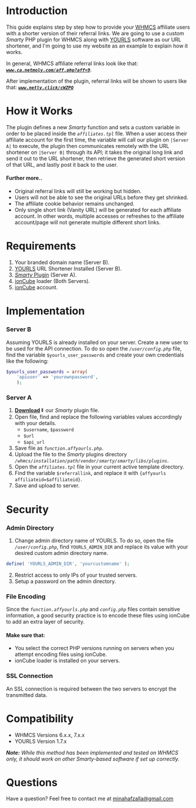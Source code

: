 # Introduction
This guide explains step by step how to provide your [WHMCS](https://www.whmcs.com/members/aff.php?aff=12390) affiliate users with a shorter version of their referral links. We are going to use a custom _Smarty_ PHP plugin for WHMCS along with [YOURLS](https://yourls.org/) software as our URL shortener, and I'm going to use my website as an example to explain how it works. 

In general, WHMCS affiliate referral links look like that: [**_`www.ca.netmoly.com/aff.php?aff=9`_**](https://ca.netmoly.com/aff.php?aff=9).

After implementation of the plugin, referral links will be shown to users like that:  [**_`www.netly.click/cWZPQ`_**](https://netly.click/cWZPQ/)

# How it Works
The plugin defines a new _Smarty_ function and sets a custom variable in order to be placed inside the _`affiliates.tpl`_ file. When a user access their affiliate account for the first time, the variable will call our plugin on `|Server A|` to execute, the plugin then communicates remotely with the URL shortener on `|Server B|` through its API; it takes the original long link and send it out to the URL shortener, then retrieve the generated short version of that URL, and lastly post it back to the user. 

#### Further more..
* Original referral links will still be working but hidden.
* Users will not be able to see the original URLs before they get shrinked.
* The affiliate cookie behavior remains unchanged.
* Only single short link (Vanity URL) will be generated for each affiliate account. In other words, multiple accesses or refreshes to the affiliate account/page will not generate multiple different short links.

# Requirements
1. Your branded domain name (Server B).
2. [YOURLS](https://github.com/YOURLS/YOURLS/releases) URL Shortener Installed (Server B).
3. [_Smarty_ Plugin](https://github.com/MinaHafzalla/White-label-Affiliate-Links-Generation-for-WHMCS/blob/master/function.affyourls.php) (Server A).
4. [ionCube](https://www.ioncube.com/loaders.php) loader (Both Servers).
5. [ionCube](https://www.ioncube.com/) account.


# Implementation

### Server B
Assuming YOURLS is already installed on your server. Create a new user to be used for the API connection. To do so open the _`/user/config.php`_ file, find the variable `$yourls_user_passwords` and create your own credentials like the following:
```php
$yourls_user_passwords = array(
	'apiuser' => 'yourownpassword',
	);
  ```

### Server A
1. [**Download**](https://github.com/MinaHafzalla/White-label-Affiliate-Links-Generation-for-WHMCS/blob/master/function.affyourls.php) :arrow_double_down: our _Smarty_ plugin file.
2. Open file, find and replace the following variables values accordingly with your details.
    * `$username`, `$password`
    * `$url`
    * `$api_url`
3. Save file as _`function.affyourls.php`_.
4. Upload the file to the _Smarty_ plugins directory _`/whmcs/installation/path/vendor/smarty/smarty/libs/plugins`_.
5. Open the _`affiliates.tpl`_ file in your current active template directory.
6. Find the variable `$referrallink`, and replace it with `{affyourls affiliateid=$affiliateid}`.
7. Save and upload to server.

# Security

### Admin Directory
1. Change admin directory name of YOURLS. To do so, open the file _`/user/config.php`_, find `YOURLS_ADMIN_DIR` and replace its value with your desired custom admin directory name.
```php
define( 'YOURLS_ADMIN_DIR', 'yourcustomname' );
```
2. Restrict access to only IPs of your trusted servers.
3. Setup a password on the admin directory.

### File Encoding
Since the _`function.affyourls.php`_ and _`config.php`_ files contain sensitive information, a good security practice is to encode these files using ionCube to add an extra layer of security.

#### Make sure that:
* You select the correct PHP versions running on servers when you attempt encoding files using ionCube.
* ionCube loader is installed on your servers.

### SSL Connection
An SSL connection is required between the two servers to encrypt the transmitted data.

# Compatibility
* WHMCS Versions 6.x.x, 7.x.x
* YOURLS Version 1.7.x

_**Note:** While this method has been implemented and tested on WHMCS only, it should work on other Smarty-based software if set up correctly._

# Questions
Have a question? Feel free to contact me at minahafzalla@gmail.com
